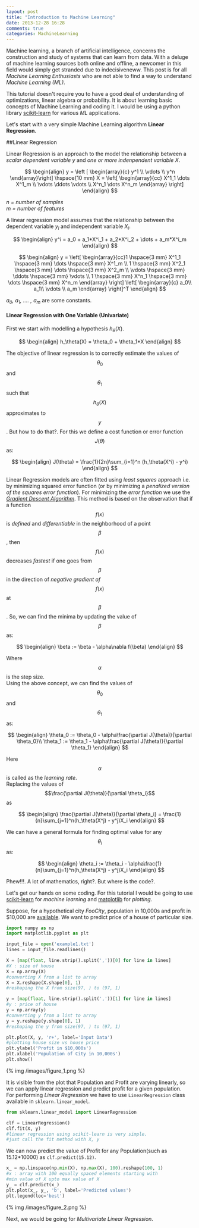 ```yaml
---
layout: post
title: "Introduction to Machine Learning"
date: 2013-12-28 16:28
comments: true
categories: MachineLearning
---
```


Machine learning, a branch of artificial intelligence, concerns the construction and study of systems that can learn from data. With a deluge of machine learning sources both online and offline, a newcomer in this field would simply get stranded due to indecisiveneww. This post is for all *Machine Learning Enthusiasts* who are not able to find a way to understand *Machine Learning (ML)*.

This tutorial doesn't require you to have a good deal of understanding of optimizations, linear algebra or probability. It is about learning basic concepts of Machine Learning and coding it. I would be using a python library [scikit-learn](http://scikit-learn.org/stable/) for various *ML* applications.

Let's start with a very simple Machine Learning algorithm **Linear Regression**.

##Linear Regression

Linear Regression is an approach to the model the relationship between a *scalar dependent variable y* and *one or more indenpendent variable X*.

$$
\begin{align}
y = \left [ \begin{array}{c}
      y^1 \\
      \vdots \\
      y^n
    \end{array}\right]    \hspace{10 mm}
X = \left[ \begin{array}{cc}
     X^1_1 \dots X^1_m \\
     \vdots \ddots \vdots \\
     X^n_1 \dots X^n_m
     \end{array} \right]
\end{align}
$$

*n = number of samples*  
*m = number of features*

A linear regression model assumes that the relationship between the dependent variable $y_i$ and independent variable $X_i$.

$$
\begin{align}
y^i = a_0 + a_1*X^i_1 + a_2*X^i_2 + \dots + a_m*X^i_m
\end{align}
$$

$$
\begin{align}
y = \left[ \begin{array}{cc}1 \hspace{3 mm} X^1_1 \hspace{3 mm} \dots \hspace{3 mm} X^1_m \\
		   1 \hspace{3 mm} X^2_1 \hspace{3 mm} \dots \hspace{3 mm}  X^2_m \\
           \vdots \hspace{3 mm} \ddots \hspace{3 mm} \vdots \\
           1 \hspace{3 mm} X^n_1 \hspace{3 mm} \dots \hspace{3 mm} X^n_m
           \end{array} \right]
    \left[ \begin{array}{c} a_0\\
           a_1\\
           \vdots \\
           a_m
           \end{array} \right]^T
\end{align}
$$
  

*a<sub>0</sub>, a<sub>1</sub>, .... , a<sub>m</sub>* are some constants.

#### Linear Regression with One Variable (Univariate)

First we start with modelling a hypothesis $h_\theta(X)$.

$$
\begin{align}
h_\theta(X) = \theta_0 + \theta_1*X
\end{align}
$$

The objective of linear regression is to correctly estimate the values of $$\theta_0$$ and $$\theta_1$$ such that $$h_\theta(X)$$ approximates to $$y$$. But how to do that?. For this we define a cost function or error function $$J(\theta)$$ as:

$$
\begin{align}
J(\theta) =  \frac{1}{2n}\sum_{i=1}^n (h_\theta(X^i) - y^i)
\end{align}
$$

Linear Regression models are often fitted using *least squares* approach i.e. by minimizing squared error function (or by minimizing  a *penalized version of the squares error function*). For minimizing the *error function* we use the *[Gradient Descent Algorithm](http://en.wikipedia.org/wiki/Gradient_descent)*. This method is based on the observation that if a function $$f(x)$$ is *defined* and *differentiable* in the neighborhood of a point $$\beta$$, then $$f(x)$$ decreases *fastest* if one goes from $$\beta$$ in the direction of *negative gradient of* $$f(x)$$ at $$\beta$$. So, we can find the minima by updating the value of $$\beta$$ as:

$$
\begin{align}
\beta := \beta - \alpha\nabla f(\beta)
\end{align}
$$

Where $$\alpha$$ is the step size.  
Using the above concept, we can find the values of $$\theta_0$$ and $$\theta_1$$ as:

$$
\begin{align}
\theta_0 := \theta_0 - \alpha\frac{\partial J(\theta)}{\partial \theta_0}\\
\theta_1 := \theta_1 - \alpha\frac{\partial J(\theta)}{\partial \theta_1}
\end{align}
$$


Here $$\alpha$$ is called as the *learning rate*.    
Replacing the values of $$\frac{\partial J(\theta)}{\partial \theta_i}$$ as 

$$
\begin{align}
\frac{\partial J(\theta)}{\partial \theta_i} = \frac{1}{n}\sum_{j=1}^n(h_\theta(X^j) - y^j)X_i
\end{align}
$$

We can have a general formula for finding optimal value for any $$\theta_i$$ as:

$$
\begin{align}
\theta_i := \theta_i - \alpha\frac{1}{n}\sum_{j=1}^n(h_\theta(X^j) - y^j)X_i
\end{align}
$$

Phew!!!. A lot of mathematics, right?. But where is the code?.

Let's get our hands on some coding. For this tutorial I would be going to use [scikit-learn](http://scikit-learn.org/stable/) for *machine learning* and [matplotlib](http://matplotlib.org/) for *plotting*.

Suppose, for a hypothetical city *FooCity*, population in 10,000s and profit in $10,000 are [available](/downloads/example1.txt). We want to predict price of a house of particular size. 

```python load_data
import numpy as np
import matplotlib.pyplot as plt

input_file = open('example1.txt')
lines = input_file.readlines()

X = [map(float, line.strip().split(','))[0] for line in lines]
#X : size of house
X = np.array(X)
#converting X from a list to array
X = X.reshape(X.shape[0], 1)
#reshaping the X from size(97, ) to (97, 1)

y = [map(float, line.strip().split(','))[1] for line in lines]
#y : price of house
y = np.array(y)
#converting y from a list to array
y = y.reshape(y.shape[0], 1)
#reshaping the y from size(97, ) to (97, 1)

plt.plot(X, y, 'r+', label='Input Data')
#plotting house size vs house price
plt.ylabel('Profit in $10,000s')
plt.xlabel('Population of City in 10,000s')
plt.show()
```

{% img /images/figure_1.png %}

It is visible from the plot that Population and Profit are varying linearly, so we can apply linear regression and predict profit for a given population.    
For performing *Linear Regression* we have to use <code>LinearRegression</code> class available in <code>sklearn.linear_model</code>.

```python linear_regression
from sklearn.linear_model import LinearRegression

clf = LinearRegression()
clf.fit(X, y)
#linear regression using scikit-learn is very simple.
#just call the fit method with X, y
```
We can now predict the value of Profit for any Population(such as 15.12*10000) as <code>clf.predict(15.12)</code>.

```python plot
x_ = np.linspace(np.min(X), np.max(X), 100).reshape(100, 1)
#x : array with 100 equally spaced elements starting with 
#min value of X upto max value of X
y_ = clf.predict(x_)
plt.plot(x_, y_, 'b', label='Predicted values')
plt.legend(loc='best')
``` 
{% img /images/figure_2.png %}

Next, we would be going for *Multivariate Linear Regression*.